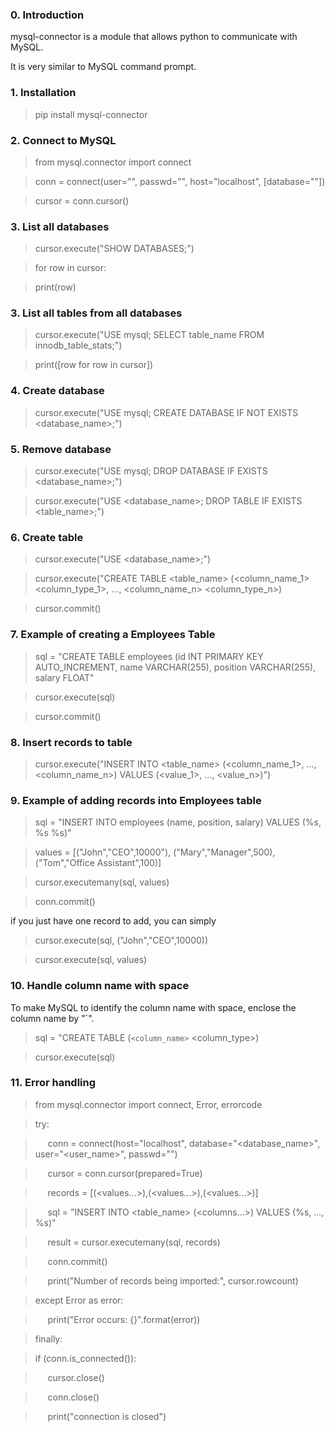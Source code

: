 ### 0. Introduction
mysql-connector is a module that allows python to communicate with MySQL. 

It is very similar to MySQL command prompt.

### 1. Installation
> pip install mysql-connector

### 2. Connect to MySQL
> from mysql.connector import connect

> conn = connect(user="<user>", passwd="<password>", host="localhost", [database="<database>"])

> cursor = conn.cursor()

### 3. List all databases
> cursor.execute("SHOW DATABASES;")

> for row in cursor:

>   print(row)

### 3. List all tables from all databases
> cursor.execute("USE mysql; SELECT table_name FROM innodb_table_stats;")

> print([row for row in cursor])

### 4. Create database
> cursor.execute("USE mysql; CREATE DATABASE IF NOT EXISTS <database_name>;")

### 5. Remove database
> cursor.execute("USE mysql; DROP DATABASE IF EXISTS <database_name>;")

> cursor.execute("USE <database_name>; DROP TABLE IF EXISTS <table_name>;")

### 6. Create table
> cursor.execute("USE <database_name>;")

> cursor.execute("CREATE TABLE <table_name> (<column_name_1> <column_type_1>, ..., <column_name_n> <column_type_n>)

> cursor.commit()

### 7. Example of creating a Employees Table
> sql = "CREATE TABLE employees (id INT PRIMARY KEY AUTO_INCREMENT, name VARCHAR(255), position VARCHAR(255), salary FLOAT"

> cursor.execute(sql)

> cursor.commit()

### 8. Insert records to table
> cursor.execute("INSERT INTO <table_name> (<column_name_1>, ..., <column_name_n>) VALUES (<value_1>, ..., <value_n>)")

### 9. Example of adding records into Employees table
> sql = "INSERT INTO employees (name, position, salary) VALUES (%s, %s %s)"

> values = [("John","CEO",10000"), ("Mary","Manager",500), ("Tom","Office Assistant",100)]

> cursor.executemany(sql, values)

> conn.commit()

if you just have one record to add, you can simply
> cursor.execute(sql, ("John","CEO",10000))

> cursor.execute(sql, values)

### 10. Handle column name with space
To make MySQL to identify the column name with space, enclose the column name by "`".
> sql = "CREATE TABLE <table-name> (`<column_name>` <column_type>)

> cursor.execute(sql)

### 11. Error handling
> from mysql.connector import connect, Error, errorcode

> try:

> &nbsp;&nbsp;&nbsp;&nbsp;  conn = connect(host="localhost", database="<database_name>", user="<user_name>", passwd="<password>")

> &nbsp;&nbsp;&nbsp;&nbsp;  cursor = conn.cursor(prepared=True)

> &nbsp;&nbsp;&nbsp;&nbsp;  records = [(<values...>),(<values...>),(<values...>)]

> &nbsp;&nbsp;&nbsp;&nbsp;  sql = "INSERT INTO <table_name> (<columns...>) VALUES (%s, ..., %s)"

> &nbsp;&nbsp;&nbsp;&nbsp;  result = cursor.executemany(sql, records)

> &nbsp;&nbsp;&nbsp;&nbsp;  conn.commit()

> &nbsp;&nbsp;&nbsp;&nbsp;  print("Number of records being imported:", cursor.rowcount)

> except Error as error:

> &nbsp;&nbsp;&nbsp;&nbsp;  print("Error occurs: {}".format(error))

> finally:

> if (conn.is_connected()):

> &nbsp;&nbsp;&nbsp;&nbsp;  cursor.close()

> &nbsp;&nbsp;&nbsp;&nbsp;  conn.close()

> &nbsp;&nbsp;&nbsp;&nbsp;  print("connection is closed")
